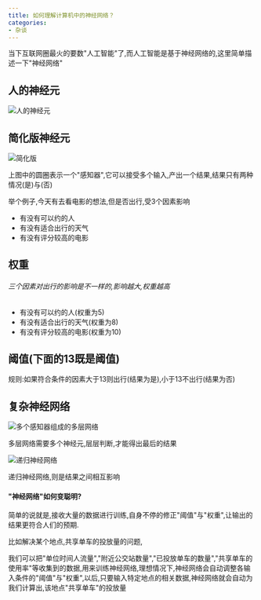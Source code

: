 ```yaml
---
title: 如何理解计算机中的神经网络？
categories:
- 杂谈
---
```




当下互联网圈最火的要数"人工智能"了,而人工智能是基于神经网络的,这里简单描述一下"神经网络"

## 人的神经元

![人的神经元](https://v2fy.com/asset/0i/jikemiji/jikemiji-md/2020-12-27-input-out-1609058700000.assets/1240-20201227164550034.png)

## 简化版神经元

![简化版](https://v2fy.com/asset/0i/jikemiji/jikemiji-md/2020-12-27-input-out-1609058700000.assets/1240-20201227164549886.png)

上图中的圆圈表示一个"感知器",它可以接受多个输入,产出一个结果,结果只有两种情况(是)与(否)

举个例子,今天有去看电影的想法,但是否出行,受3个因素影响

- 有没有可以约的人
- 有没有适合出行的天气
- 有没有评分较高的电影

## 权重
###### 三个因素对出行的影响是不一样的,影响越大,权重越高

- 有没有可以约的人(权重为5)
- 有没有适合出行的天气(权重为8)
- 有没有评分较高的电影(权重为10)

## 阈值(下面的13既是阈值)
规则:如果符合条件的因素大于13则出行(结果为是),小于13不出行(结果为否)

## 复杂神经网络
![多个感知器组成的多层网络](https://v2fy.com/asset/0i/jikemiji/jikemiji-md/2020-12-27-input-out-1609058700000.assets/1240-20201227164550040.png)

多层网络需要多个神经元,层层判断,才能得出最后的结果

![递归神经网络](https://v2fy.com/asset/0i/jikemiji/jikemiji-md/2020-12-27-input-out-1609058700000.assets/1240-20201227164550034-9058750.png)

递归神经网络,则是结果之间相互影响

#### "神经网络"如何变聪明?
简单的说就是,接收大量的数据进行训练,自身不停的修正"阈值"与"权重",让输出的结果更符合人们的预期.

比如解决某个地点,共享单车的投放量的问题,

我们可以把"单位时间人流量","附近公交站数量","已投放单车的数量","共享单车的使用率"等收集到的数据,用来训练神经网络,理想情况下,神经网络会自动调整各输入条件的"阈值"与"权重",以后,只要输入特定地点的相关数据,神经网络就会自动为我们计算出,该地点"共享单车"的投放量







